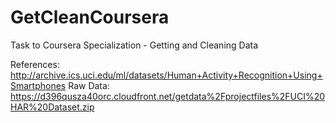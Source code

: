 # GetCleanCoursera
Task to Coursera Specialization - Getting and Cleaning Data

References: http://archive.ics.uci.edu/ml/datasets/Human+Activity+Recognition+Using+Smartphones 
Raw Data: https://d396qusza40orc.cloudfront.net/getdata%2Fprojectfiles%2FUCI%20HAR%20Dataset.zip 
